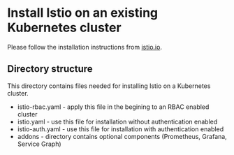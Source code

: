 # Install Istio on an existing Kubernetes cluster

Please follow the installation instructions from [istio.io](https://istio.io/docs/tasks/installing-istio.html).

## Directory structure
This directory contains files needed for installing Istio on a Kubernetes cluster.

* istio-rbac.yaml - apply this file in the begining to an RBAC enabled cluster
* istio.yaml - use this file for installation without authentication enabled
* istio-auth.yaml - use this file for installation with authentication enabled
* addons - directory contains optional components (Prometheus, Grafana, Service Graph)
